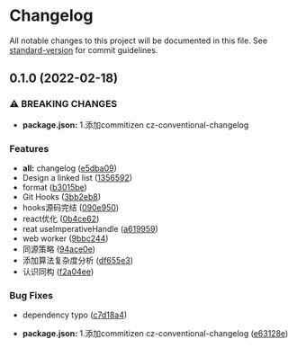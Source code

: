 # Changelog

All notable changes to this project will be documented in this file. See [standard-version](https://github.com/conventional-changelog/standard-version) for commit guidelines.

## 0.1.0 (2022-02-18)


### ⚠ BREAKING CHANGES

* **package.json:** 1.添加commitizen cz-conventional-changelog

### Features

* **all:** changelog ([e5dba09](https://github.com/hejialianghe/Senior-FrontEnd/commit/e5dba0924b7b20cf401647995e14c7f6ee422ea5))
* Design a linked list ([1356592](https://github.com/hejialianghe/Senior-FrontEnd/commit/13565921daa9bf22877f0ec1bce29d2f2a7ce497))
* format ([b3015be](https://github.com/hejialianghe/Senior-FrontEnd/commit/b3015beef8a250d43e8006f63b39cebabd6da881))
* Git Hooks ([3bb2eb8](https://github.com/hejialianghe/Senior-FrontEnd/commit/3bb2eb8430550266608dcc9803e1317ea9038cce))
* hooks源码完结 ([090e950](https://github.com/hejialianghe/Senior-FrontEnd/commit/090e9507acf5f9ca115938b5aafb77791229ebb5))
* react优化 ([0b4ce62](https://github.com/hejialianghe/Senior-FrontEnd/commit/0b4ce624cbc0ef133fddbc416fd6799ee9e679fe))
* reat useImperativeHandle ([a619959](https://github.com/hejialianghe/Senior-FrontEnd/commit/a61995976cd0f6fb950806bcc7db71464a4637d8))
* web worker ([9bbc244](https://github.com/hejialianghe/Senior-FrontEnd/commit/9bbc24492a502b897903ffcc8a0bfaab3b583a04))
* 同源策略 ([94ace0e](https://github.com/hejialianghe/Senior-FrontEnd/commit/94ace0eb9ec9a2405ffdedc48f1e377345b3f5e3))
* 添加算法复杂度分析 ([df655e3](https://github.com/hejialianghe/Senior-FrontEnd/commit/df655e34a4fc7dd3c486d046c1e6a852163b147f))
* 认识同构 ([f2a04ee](https://github.com/hejialianghe/Senior-FrontEnd/commit/f2a04ee09e5afde772ef8e6ca6db0ba073da6a4c))


### Bug Fixes

* dependency typo ([c7d18a4](https://github.com/hejialianghe/Senior-FrontEnd/commit/c7d18a48df41dd25810c40afb1664c0caefa3a36))


* **package.json:** 1.添加commitizen cz-conventional-changelog ([e63128e](https://github.com/hejialianghe/Senior-FrontEnd/commit/e63128ebb7f6b4fd15afec073105284676ae244f))
